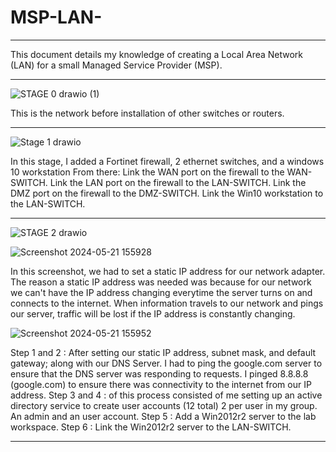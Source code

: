 # MSP-LAN-

---
This document details my knowledge of creating a Local Area Network (LAN) for a small Managed Service Provider (MSP).

---

![STAGE 0 drawio (1)](https://github.com/BlazWilson/MSP-LAN-/assets/170445236/d08e00aa-4c10-4a21-905d-df3a76f3f706)

This is the network before installation of other switches or routers.

---

![Stage 1 drawio](https://github.com/BlazWilson/MSP-LAN-/assets/170445236/21317d16-f1e5-4e3f-8c63-d6a72c955274)

In this stage, I added a Fortinet firewall, 2 ethernet switches, and a windows 10 workstation
From there: 
Link the WAN port on the firewall to the WAN-SWITCH.
Link the LAN port on the firewall to the LAN-SWITCH.
Link the DMZ port on the firewall to the DMZ-SWITCH.
Link the Win10 workstation to the LAN-SWITCH.

---

![STAGE 2 drawio](https://github.com/BlazWilson/MSP-LAN-/assets/170445236/81ace8a6-8893-4a63-9eff-ba46dae2f8c5)

![Screenshot 2024-05-21 155928](https://github.com/BlazWilson/MSP-LAN-/assets/170445236/ebcbc22c-dc51-4c2c-bb6b-8870f79b9feb)

In this screenshot, we had to set a static IP address for our network adapter. The reason a static IP address was needed was because for our network we can't have the IP address changing everytime the server turns on and connects to the internet. When information travels to our network and pings our server, traffic will be lost if the IP address is constantly changing.

![Screenshot 2024-05-21 155952](https://github.com/BlazWilson/MSP-LAN-/assets/170445236/f2dc514d-325a-4381-9d08-26447c48b375)

Step 1 and 2 : After setting our static IP address, subnet mask, and default gateway; along with our DNS Server. I had to ping the google.com server to ensure that the DNS server was responding to requests. I pinged 8.8.8.8 (google.com) to ensure there was connectivity to the internet from our IP address.
Step 3 and 4 : of this process consisted of me setting up an active directory service to create user accounts (12 total) 2 per user in my group. An admin and an user account.
Step 5 : Add a Win2012r2 server to the lab workspace.
Step 6 : Link the Win2012r2 server to the LAN-SWITCH.

---

